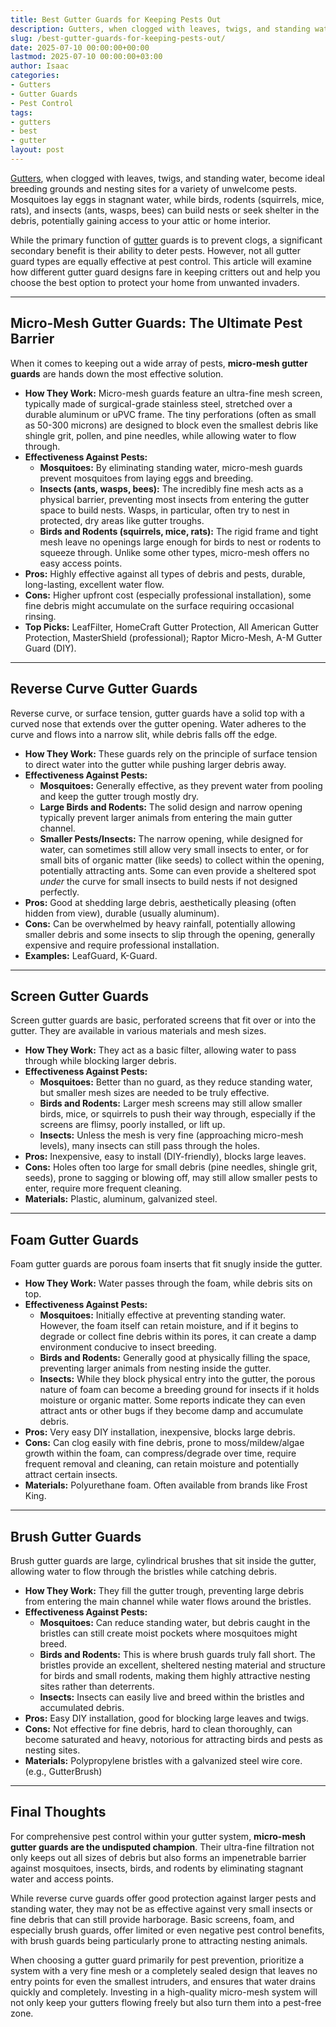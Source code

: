 ```yaml
---
title: Best Gutter Guards for Keeping Pests Out
description: Gutters, when clogged with leaves, twigs, and standing water, become ideal breeding grounds and nesting sites for a variety of unwelcome pests.
slug: /best-gutter-guards-for-keeping-pests-out/
date: 2025-07-10 00:00:00+00:00
lastmod: 2025-07-10 00:00:00+03:00
author: Isaac
categories:
- Gutters
- Gutter Guards
- Pest Control
tags:
- gutters
- best
- gutter
layout: post
---
```

[Gutters](https://pestpolicy.com/best-gutter-guards/), when clogged with leaves, twigs, and standing water, become ideal breeding grounds and nesting sites for a variety of unwelcome pests. Mosquitoes lay eggs in stagnant water, while birds, rodents (squirrels, mice, rats), and insects (ants, wasps, bees) can build nests or seek shelter in the debris, potentially gaining access to your attic or home interior.

While the primary function of [gutter](https://pestpolicy.com/best-gutter-guards-for-box-gutters/) guards is to prevent clogs, a significant secondary benefit is their ability to deter pests. However, not all gutter guard types are equally effective at pest control. This article will examine how different gutter guard designs fare in keeping critters out and help you choose the best option to protect your home from unwanted invaders.

---

## Micro-Mesh Gutter Guards: The Ultimate Pest Barrier

When it comes to keeping out a wide array of pests, **micro-mesh gutter guards** are hands down the most effective solution.

* **How They Work:** Micro-mesh guards feature an ultra-fine mesh screen, typically made of surgical-grade stainless steel, stretched over a durable aluminum or uPVC frame. The tiny perforations (often as small as 50-300 microns) are designed to block even the smallest debris like shingle grit, pollen, and pine needles, while allowing water to flow through.
* **Effectiveness Against Pests:**
    * **Mosquitoes:** By eliminating standing water, micro-mesh guards prevent mosquitoes from laying eggs and breeding.
    * **Insects (ants, wasps, bees):** The incredibly fine mesh acts as a physical barrier, preventing most insects from entering the gutter space to build nests. Wasps, in particular, often try to nest in protected, dry areas like gutter troughs.
    * **Birds and Rodents (squirrels, mice, rats):** The rigid frame and tight mesh leave no openings large enough for birds to nest or rodents to squeeze through. Unlike some other types, micro-mesh offers no easy access points.
* **Pros:** Highly effective against all types of debris and pests, durable, long-lasting, excellent water flow.
* **Cons:** Higher upfront cost (especially professional installation), some fine debris might accumulate on the surface requiring occasional rinsing.
* **Top Picks:** LeafFilter, HomeCraft Gutter Protection, All American Gutter Protection, MasterShield (professional); Raptor Micro-Mesh, A-M Gutter Guard (DIY).

---

## Reverse Curve Gutter Guards

Reverse curve, or surface tension, gutter guards have a solid top with a curved nose that extends over the gutter opening. Water adheres to the curve and flows into a narrow slit, while debris falls off the edge.

* **How They Work:** These guards rely on the principle of surface tension to direct water into the gutter while pushing larger debris away.
* **Effectiveness Against Pests:**
    * **Mosquitoes:** Generally effective, as they prevent water from pooling and keep the gutter trough mostly dry.
    * **Large Birds and Rodents:** The solid design and narrow opening typically prevent larger animals from entering the main gutter channel.
    * **Smaller Pests/Insects:** The narrow opening, while designed for water, can sometimes still allow very small insects to enter, or for small bits of organic matter (like seeds) to collect within the opening, potentially attracting ants. Some can even provide a sheltered spot *under* the curve for small insects to build nests if not designed perfectly.
* **Pros:** Good at shedding large debris, aesthetically pleasing (often hidden from view), durable (usually aluminum).
* **Cons:** Can be overwhelmed by heavy rainfall, potentially allowing smaller debris and some insects to slip through the opening, generally expensive and require professional installation.
* **Examples:** LeafGuard, K-Guard.

---

## Screen Gutter Guards

Screen gutter guards are basic, perforated screens that fit over or into the gutter. They are available in various materials and mesh sizes.

* **How They Work:** They act as a basic filter, allowing water to pass through while blocking larger debris.
* **Effectiveness Against Pests:**
    * **Mosquitoes:** Better than no guard, as they reduce standing water, but smaller mesh sizes are needed to be truly effective.
    * **Birds and Rodents:** Larger mesh screens may still allow smaller birds, mice, or squirrels to push their way through, especially if the screens are flimsy, poorly installed, or lift up.
    * **Insects:** Unless the mesh is very fine (approaching micro-mesh levels), many insects can still pass through the holes.
* **Pros:** Inexpensive, easy to install (DIY-friendly), blocks large leaves.
* **Cons:** Holes often too large for small debris (pine needles, shingle grit, seeds), prone to sagging or blowing off, may still allow smaller pests to enter, require more frequent cleaning.
* **Materials:** Plastic, aluminum, galvanized steel.

---

## Foam Gutter Guards

Foam gutter guards are porous foam inserts that fit snugly inside the gutter.

* **How They Work:** Water passes through the foam, while debris sits on top.
* **Effectiveness Against Pests:**
    * **Mosquitoes:** Initially effective at preventing standing water. However, the foam itself can retain moisture, and if it begins to degrade or collect fine debris within its pores, it can create a damp environment conducive to insect breeding.
    * **Birds and Rodents:** Generally good at physically filling the space, preventing larger animals from nesting inside the gutter.
    * **Insects:** While they block physical entry into the gutter, the porous nature of foam can become a breeding ground for insects if it holds moisture or organic matter. Some reports indicate they can even attract ants or other bugs if they become damp and accumulate debris.
* **Pros:** Very easy DIY installation, inexpensive, blocks large debris.
* **Cons:** Can clog easily with fine debris, prone to moss/mildew/algae growth within the foam, can compress/degrade over time, require frequent removal and cleaning, can retain moisture and potentially attract certain insects.
* **Materials:** Polyurethane foam. Often available from brands like Frost King.

---

## Brush Gutter Guards

Brush gutter guards are large, cylindrical brushes that sit inside the gutter, allowing water to flow through the bristles while catching debris.

* **How They Work:** They fill the gutter trough, preventing large debris from entering the main channel while water flows around the bristles.
* **Effectiveness Against Pests:**
    * **Mosquitoes:** Can reduce standing water, but debris caught in the bristles can still create moist pockets where mosquitoes might breed.
    * **Birds and Rodents:** This is where brush guards truly fall short. The bristles provide an excellent, sheltered nesting material and structure for birds and small rodents, making them highly attractive nesting sites rather than deterrents.
    * **Insects:** Insects can easily live and breed within the bristles and accumulated debris.
* **Pros:** Easy DIY installation, good for blocking large leaves and twigs.
* **Cons:** Not effective for fine debris, hard to clean thoroughly, can become saturated and heavy, notorious for attracting birds and pests as nesting sites.
* **Materials:** Polypropylene bristles with a galvanized steel wire core. (e.g., GutterBrush)

---

## Final Thoughts

For comprehensive pest control within your gutter system, **micro-mesh gutter guards are the undisputed champion**. Their ultra-fine filtration not only keeps out all sizes of debris but also forms an impenetrable barrier against mosquitoes, insects, birds, and rodents by eliminating stagnant water and access points.

While reverse curve guards offer good protection against larger pests and standing water, they may not be as effective against very small insects or fine debris that can still provide harborage. Basic screens, foam, and especially brush guards, offer limited or even negative pest control benefits, with brush guards being particularly prone to attracting nesting animals.

When choosing a gutter guard primarily for pest prevention, prioritize a system with a very fine mesh or a completely sealed design that leaves no entry points for even the smallest intruders, and ensures that water drains quickly and completely. Investing in a high-quality micro-mesh system will not only keep your gutters flowing freely but also turn them into a pest-free zone.